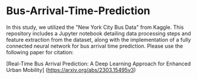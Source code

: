# Bus-Arrival-Time-Prediction

In this study, we utilized the "New York City Bus Data" from Kaggle. This repository includes a Jupyter notebook detailing data processing steps and feature extraction from the dataset, along with the implementation of a fully connected neural network for bus arrival time prediction.  Please use the following paper for citation:  

[Real-Time Bus Arrival Prediction: A Deep Learning Approach for Enhanced Urban Mobility] (https://arxiv.org/abs/2303.15495v3)


